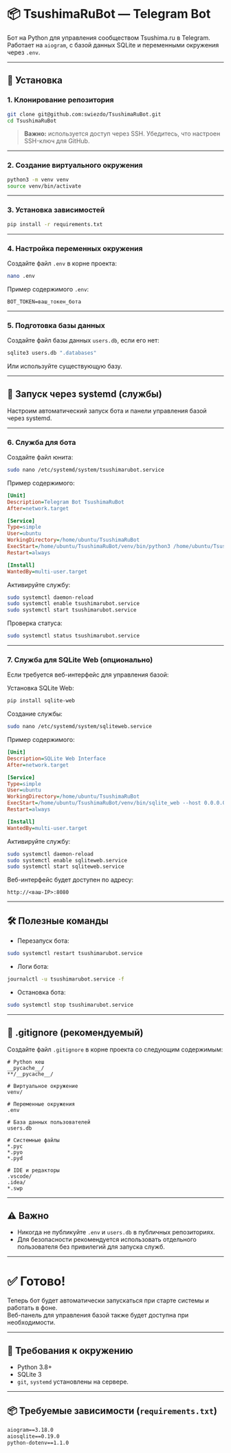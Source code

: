
# 📦 TsushimaRuBot — Telegram Bot

Бот на Python для управления сообществом Tsushima.ru в Telegram.  
Работает на `aiogram`, с базой данных SQLite и переменными окружения через `.env`.

---

## 🔧 Установка

### 1. Клонирование репозитория

```bash
git clone git@github.com:swiezdo/TsushimaRuBot.git
cd TsushimaRuBot
```

> **Важно:** используется доступ через SSH. Убедитесь, что настроен SSH-ключ для GitHub.

---

### 2. Создание виртуального окружения

```bash
python3 -m venv venv
source venv/bin/activate
```

---

### 3. Установка зависимостей

```bash
pip install -r requirements.txt
```

---

### 4. Настройка переменных окружения

Создайте файл `.env` в корне проекта:

```bash
nano .env
```

Пример содержимого `.env`:

```env
BOT_TOKEN=ваш_токен_бота
```

---

### 5. Подготовка базы данных

Создайте файл базы данных `users.db`, если его нет:

```bash
sqlite3 users.db ".databases"
```

Или используйте существующую базу.

---

## 🚀 Запуск через systemd (службы)

Настроим автоматический запуск бота и панели управления базой через systemd.

---

### 6. Служба для бота

Создайте файл юнита:

```bash
sudo nano /etc/systemd/system/tsushimarubot.service
```

Пример содержимого:

```ini
[Unit]
Description=Telegram Bot TsushimaRuBot
After=network.target

[Service]
Type=simple
User=ubuntu
WorkingDirectory=/home/ubuntu/TsushimaRuBot
ExecStart=/home/ubuntu/TsushimaRuBot/venv/bin/python3 /home/ubuntu/TsushimaRuBot/main.py
Restart=always

[Install]
WantedBy=multi-user.target
```

Активируйте службу:

```bash
sudo systemctl daemon-reload
sudo systemctl enable tsushimarubot.service
sudo systemctl start tsushimarubot.service
```

Проверка статуса:

```bash
sudo systemctl status tsushimarubot.service
```

---

### 7. Служба для SQLite Web (опционально)

Если требуется веб-интерфейс для управления базой:

Установка SQLite Web:

```bash
pip install sqlite-web
```

Создание службы:

```bash
sudo nano /etc/systemd/system/sqliteweb.service
```

Пример содержимого:

```ini
[Unit]
Description=SQLite Web Interface
After=network.target

[Service]
Type=simple
User=ubuntu
WorkingDirectory=/home/ubuntu/TsushimaRuBot
ExecStart=/home/ubuntu/TsushimaRuBot/venv/bin/sqlite_web --host 0.0.0.0 --port 8080 users.db
Restart=always

[Install]
WantedBy=multi-user.target
```

Активируйте службу:

```bash
sudo systemctl daemon-reload
sudo systemctl enable sqliteweb.service
sudo systemctl start sqliteweb.service
```

Веб-интерфейс будет доступен по адресу:

```
http://<ваш-IP>:8080
```

---

## 🛠️ Полезные команды

- Перезапуск бота:

```bash
sudo systemctl restart tsushimarubot.service
```

- Логи бота:

```bash
journalctl -u tsushimarubot.service -f
```

- Остановка бота:

```bash
sudo systemctl stop tsushimarubot.service
```

---

## 📝 .gitignore (рекомендуемый)

Создайте файл `.gitignore` в корне проекта со следующим содержимым:

```gitignore
# Python кеш
__pycache__/
**/__pycache__/

# Виртуальное окружение
venv/

# Переменные окружения
.env

# База данных пользователей
users.db

# Системные файлы
*.pyc
*.pyo
*.pyd

# IDE и редакторы
.vscode/
.idea/
*.swp
```

---

## ⚠️ Важно

- Никогда не публикуйте `.env` и `users.db` в публичных репозиториях.
- Для безопасности рекомендуется использовать отдельного пользователя без привилегий для запуска служб.

---

# ✅ Готово!

Теперь бот будет автоматически запускаться при старте системы и работать в фоне.  
Веб-панель для управления базой также будет доступна при необходимости.

---

## 🚀 Требования к окружению

- Python 3.8+
- SQLite 3
- `git`, `systemd` установлены на сервере.

---

## 📦 Требуемые зависимости (`requirements.txt`)

```txt
aiogram==3.18.0
aiosqlite==0.19.0
python-dotenv==1.1.0
```
